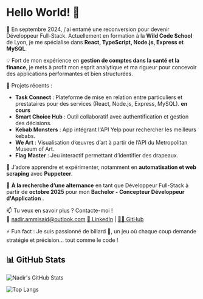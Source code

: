 # Hello World! 👋

🔭 En septembre 2024, j'ai entamé une reconversion pour devenir Développeur Full-Stack. Actuellement en formation à la **Wild Code School** de Lyon, je me spécialise dans **React, TypeScript, Node.js, Express et MySQL**.

💡 Fort de mon expérience en **gestion de comptes dans la santé et la finance**, je mets à profit mon esprit analytique et ma rigueur pour concevoir des applications performantes et bien structurées.

🚀 Projets récents :
- **Task Connect** : Plateforme de mise en relation entre particuliers et prestataires pour des services (React, Node.js, Express, MySQL). **en cours**
- **Smart Choice Hub** : Outil collaboratif avec authentification et gestion des décisions.
- **Kebab Monsters** : App intégrant l'API Yelp pour rechercher les meilleurs kebabs.
- **We Art** : Visualisation d’œuvres d’art à partir de l’API du Metropolitan Museum of Art.
- **Flag Master** : Jeu interactif permettant d’identifier des drapeaux.

🌱 J’adore apprendre et expérimenter, notamment en **automatisation et web scraping** avec **Puppeteer**.

🔎 **À la recherche d’une alternance** en tant que Développeur Full-Stack à partir de **octobre 2025** pour mon **Bachelor - Concepteur Développeur d'Application** .

📫 Tu veux en savoir plus ? Contacte-moi !  
📩 nadir.ammisaid@outlook.com
[💼 LinkedIn](https://www.linkedin.com/in/nadir-ammisaid/) | [👨‍💻 GitHub](https://github.com/nadir-ammisaid)  

⚡ Fun fact : Je suis passionné de billard 🎱, un jeu où chaque coup demande stratégie et précision… tout comme le code !

## 📊 GitHub Stats

![Nadir's GitHub Stats](https://github-readme-stats.vercel.app/api?username=nadir-ammisaid&show_icons=true&theme=tokyonight&hide_title=true)

![Top Langs](https://github-readme-stats.vercel.app/api/top-langs/?username=nadir-ammisaid&layout=compact&theme=tokyonight)
